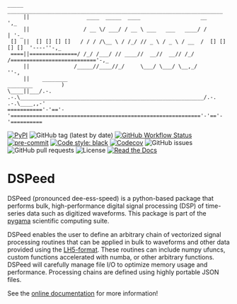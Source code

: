 ```
_____  ____________________________________________________________________
     ||                  ____  _____  ____                   __             ',_
     ||                 / __ \/ ___/ / __ \ ___   ___   ____/ /              | '-_
 []  ||  [] [] [] []   / / / /\__ \ / /_/ // _ \ / _ \ / __  /  [] [] [] []  '----''-,_
 ====||===============/ /_/ /___/ // ____//  __//  __// /_/ /==========================='-,_     
     ||              /_____//____//_/     \___/ \___/ \__,_/                                ''-,
     ||    ________                                                            ________         )
\____||___/.-.  .-.\__________________________________________________________/.-.  .-.\____,,-'
==========='-'=='-'============================================================'-'=='-'==========
```
[![PyPI](https://img.shields.io/pypi/v/dspeed?logo=pypi)](https://pypi.org/project/dspeed/)
![GitHub tag (latest by date)](https://img.shields.io/github/v/tag/legend-exp/dspeed?logo=git)
[![GitHub Workflow Status](https://img.shields.io/github/checks-status/legend-exp/dspeed/main?label=main%20branch&logo=github)](https://github.com/legend-exp/dspeed/actions)
[![pre-commit](https://img.shields.io/badge/pre--commit-enabled-brightgreen?logo=pre-commit&logoColor=white)](https://github.com/pre-commit/pre-commit)
[![Code style: black](https://img.shields.io/badge/code%20style-black-000000.svg)](https://github.com/psf/black)
[![Codecov](https://img.shields.io/codecov/c/github/legend-exp/dspeed?logo=codecov)](https://app.codecov.io/gh/legend-exp/dspeed)
![GitHub issues](https://img.shields.io/github/issues/legend-exp/dspeed?logo=github)
![GitHub pull requests](https://img.shields.io/github/issues-pr/legend-exp/dspeed?logo=github)
![License](https://img.shields.io/github/license/legend-exp/dspeed)
[![Read the Docs](https://img.shields.io/readthedocs/dspeed?logo=readthedocs)](https://dspeed.readthedocs.io)

# DSPeed
DSPeed (pronounced dee-ess-speed) is a python-based package that performs bulk, high-performance digital signal processing (DSP) of time-series data such as digitized waveforms. This package is part of the [pygama](https://github.com/legend-exp/pygama) scientific computing suite.

DSPeed enables the user to define an arbitrary chain of vectorized signal processing routines that can be applied in bulk to waveforms and other data provided using the [LH5-format](https://legend-exp.github.io/legend-data-format-specs). These routines can include numpy ufuncs, custom functions accelerated with numba, or other arbitrary functions. DSPeed will carefully manage file I/O to optimize memory usage and performance. Processing chains are defined using highly portable JSON files.

See the [online documentation](https://dspeed.readthedocs.io/en/stable/) for more information!